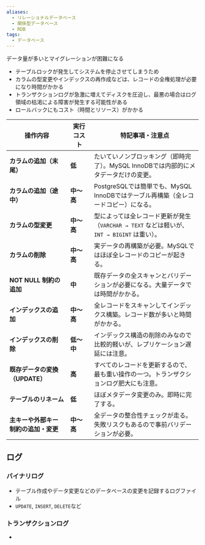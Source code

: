 ```yaml
---
aliases:
  - リレーショナルデータベース
  - 関係型データベース
  - RDB
tags:
  - データベース
---
```

データ量が多いとマイグレーションが困難になる
- テーブルロックが発生してシステムを停止させてしまうため
- カラムの型変更やインデックスの再作成などは、レコードの全権処理が必要になり時間がかかる
- トランザクションログが急激に増えてディスクを圧迫し、最悪の場合はログ領域の枯渇による障害が発生する可能性がある
- ロールバックにもコスト（時間とリソース）がかかる

| 操作内容                 | 実行コスト   | 特記事項・注意点                                                      |
| -------------------- | ------- | ------------------------------------------------------------- |
| **カラムの追加（末尾）**       | **低**   | たいていノンブロッキング（即時完了）。MySQL InnoDBでは内部的にメタデータだけの変更。              |
| **カラムの追加（途中）**       | **中〜高** | PostgreSQLでは簡単でも、MySQL InnoDBではテーブル再構築（全レコードコピー）になる。          |
| **カラムの型変更**          | **中〜高** | 型によっては全レコード更新が発生（`VARCHAR → TEXT` などは軽いが、`INT → BIGINT` は重い）。 |
| **カラムの削除**           | **中〜高** | 実データの再構築が必要。MySQLではほぼ全レコードのコピーが起きる。                           |
| **NOT NULL 制約の追加**   | **中**   | 既存データの全スキャンとバリデーションが必要になる。大量データでは時間がかかる。                      |
| **インデックスの追加**        | **中〜高** | 全レコードをスキャンしてインデックス構築。レコード数が多いと時間がかかる。                         |
| **インデックスの削除**        | **低〜中** | インデックス構造の削除のみなので比較的軽いが、レプリケーション遅延には注意。                        |
| **既存データの変換（UPDATE）** | **高**   | すべてのレコードを更新するので、最も重い操作の一つ。トランザクションログ肥大にも注意。                   |
| **テーブルのリネーム**        | **低**   | ほぼメタデータ変更のみ。即時に完了する。                                          |
| **主キーや外部キー制約の追加・変更** | **中〜高** | 全データの整合性チェックが走る。失敗リスクもあるので事前バリデーションが必要。                       |
## ログ
### バイナリログ
- テーブル作成やデータ変更などのデータベースの変更を記録するログファイル
- `UPDATE`, `INSERT`, `DELETE`など
### トランザクションログ
- 